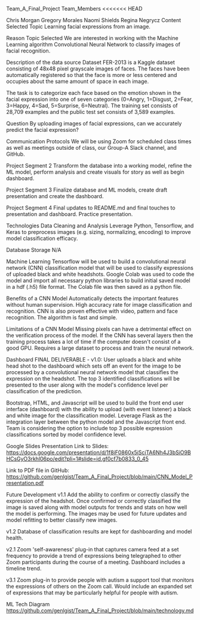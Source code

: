 Team_A_Final_Project
Team_Members
<<<<<<< HEAD

Chris Morgan
Gregory Morales
Naomi Shields
Regina Negrycz
Content
Selected Topic
Learning facial expressions from an image.

Reason Topic Selected
We are interested in working with the Machine Learning algorithm Convolutional Neural Network to classify images of facial recognition.

Description of the data source
Dataset FER-2013 is a Kaggle dataset consisting of 48x48 pixel grayscale images of faces. The faces have been automatically registered so that the face is more or less centered and occupies about the same amount of space in each image.

The task is to categorize each face based on the emotion shown in the facial expression into one of seven categories (0=Angry, 1=Disgust, 2=Fear, 3=Happy, 4=Sad, 5=Surprise, 6=Neutral). The training set consists of 28,709 examples and the public test set consists of 3,589 examples.

Question
By uploading images of facial expressions, can we accurately predict the facial expression?

Communication Protocols
We will be using Zoom for scheduled class times as well as meetings outside of class, our Group-A Slack channel, and GitHub.

Project Segment 2
Transform the database into a working model, refine the ML model, perform analysis and create visuals for story as well as begin dashboard.

Project Segment 3
Finalize database and ML models, create draft presentation and create the dashboard.

Project Segment 4
Final updates to README.md and final touches to presentation and dashboard. Practice presentation.

Technologies
Data Cleaning and Analysis
Leverage Python, Tensorflow, and Keras to preprocess images (e.g. sizing, normalizing, encoding) to improve model classification efficacy.

Database Storage
N/A

Machine Learning
Tensorflow will be used to build a convolutional neural network (CNN) classification model that will be used to classify expressions of uploaded black and white headshots. Google Colab was used to code the model and import all necessary python libraries to build initial saved model in a hdf (.h5) file format. The Colab file was then saved as a python file.

Benefits of a CNN Model
Automatically detects the important features without human supervision. High accuracy rate for image classification and recognition. CNN is also proven effective with video, pattern and face recognition. The algorithm is fast and simple.

Limitations of a CNN Model
Missing pixels can have a detrimental effect on the verification process of the model. If the CNN has several layers then the training process takes a lot of time if the computer doesn't consist of a good GPU. Requires a large dataset to process and train the neural network.

Dashboard
FINAL DELIVERABLE - v1.0: User uploads a black and white head shot to the dashboard which sets off an event for the image to be processed by a convolutional neural network model that classifies the expression on the headshot. The top 3 identified classifications will be presented to the user along with the model's confidence level per classification of the prediction.

Bootstrap, HTML, and Javascript will be used to build the front end user interface (dashboard) with the ability to upload (with event listener) a black and white image for the classification model. Leverage Flask as the integration layer between the python model and the Javascript front end. Team is considering the option to include top 3 possible expression classifications sorted by model confidence level.

Google Slides Presentation
Link to Slides: https://docs.google.com/presentation/d/1f8iF0860x5iSciTA6Nh4J3bSiO9BHCsGyO3rkhl06po/edit?pli=1#slide=id.gf0cf7b0833_0_45

Link to PDF file in GitHub: https://github.com/genlgist/Team_A_Final_Project/blob/main/CNN_Model_Presentation.pdf

Future Development
v1.1 Add the ability to confirm or correctly classify the expression of the headshot. Once confirmed or correctly classified the image is saved along with model outputs for trends and stats on how well the model is performing. The images may be used for future updates and model refitting to better classify new images.

v1.2 Database of classification results are kept for dashboarding and model health.

v2.1 Zoom 'self-awareness' plug-in that captures camera feed at a set frequency to provide a trend of expressions being telegraphed to other Zoom participants during the course of a meeting. Dashboard includes a timeline trend.

v3.1 Zoom plug-in to provide people with autism a support tool that monitors the expressions of others on the Zoom call. Would include an expanded set of expressions that may be particularly helpful for people with autism.

ML Tech Diagram
https://github.com/genlgist/Team_A_Final_Project/blob/main/technology.md

